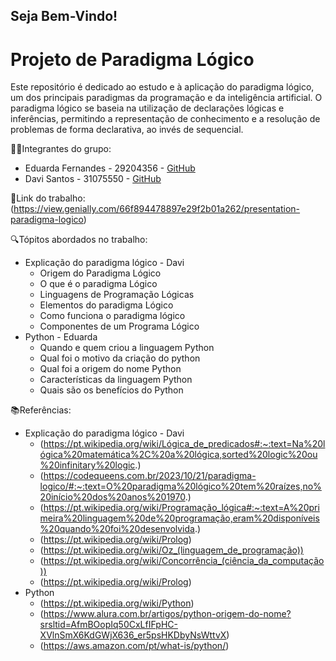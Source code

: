 ## Seja Bem-Vindo!

# Projeto de Paradigma Lógico

Este repositório é dedicado ao estudo e à aplicação do paradigma lógico, um dos principais paradigmas da programação e da inteligência artificial. O paradigma lógico se baseia na utilização de declarações lógicas e inferências, permitindo a representação de conhecimento e a resolução de problemas de forma declarativa, ao invés de sequencial.

👨‍💻Integrantes do grupo:
- Eduarda Fernandes - 29204356 - [GitHub](https://github.com/eduardasf)
- Davi Santos - 31075550 - [GitHub](https://github.com/Davi140903)
  
🔗Link do trabalho:
(https://view.genially.com/66f894478897e29f2b01a262/presentation-paradigma-logico)

🔍Tópitos abordados no trabalho:
- Explicação do paradigma lógico - Davi
  - Origem do Paradigma Lógico
  - O que é o paradigma Lógico
  - Linguagens de Programação Lógicas
  - Elementos do paradigma Lógico
  - Como funciona o paradigma lógico
  - Componentes de um Programa Lógico
- Python - Eduarda
  - Quando e quem criou a linguagem Python
  - Qual foi o motivo da criação do python
  - Qual foi a origem do nome Python
  - Características da linguagem Python
  - Quais são os benefícios do Python
 
📚Referências:
- Explicação do paradigma lógico - Davi
  - (https://pt.wikipedia.org/wiki/Lógica_de_predicados#:~:text=Na%20lógica%20matemática%2C%20a%20lógica,sorted%20logic%20ou%20infinitary%20logic.)
  - (https://codequeens.com.br/2023/10/21/paradigma-logico/#:~:text=O%20paradigma%20lógico%20tem%20raízes,no%20início%20dos%20anos%201970.)
  - (https://pt.wikipedia.org/wiki/Programação_lógica#:~:text=A%20primeira%20linguagem%20de%20programação,eram%20disponíveis%20quando%20foi%20desenvolvida.)
  - (https://pt.wikipedia.org/wiki/Prolog)
  - (https://pt.wikipedia.org/wiki/Oz_(linguagem_de_programação))
  - (https://pt.wikipedia.org/wiki/Concorrência_(ciência_da_computação))
  - (https://pt.wikipedia.org/wiki/Prolog)
- Python
  - (https://pt.wikipedia.org/wiki/Python)
  - (https://www.alura.com.br/artigos/python-origem-do-nome?srsltid=AfmBOopIq50CxLfIFpHC-XVlnSmX6KdGWjX636_er5psHKDbyNsWttvX)
  - (https://aws.amazon.com/pt/what-is/python/)
